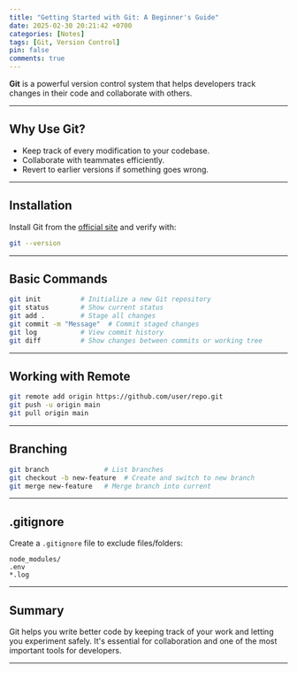 ```yaml
---
title: "Getting Started with Git: A Beginner's Guide"
date: 2025-02-30 20:21:42 +0700
categories: [Notes]
tags: [Git, Version Control]
pin: false
comments: true
---
```


**Git** is a powerful version control system that helps developers track changes in their code and collaborate with others.

---

## Why Use Git?

- Keep track of every modification to your codebase.
- Collaborate with teammates efficiently.
- Revert to earlier versions if something goes wrong.

---

## Installation

Install Git from the [official site](https://git-scm.com/downloads) and verify with:

```bash
git --version
```

---

## Basic Commands

```bash
git init          # Initialize a new Git repository
git status        # Show current status
git add .         # Stage all changes
git commit -m "Message"  # Commit staged changes
git log           # View commit history
git diff          # Show changes between commits or working tree
```

---

## Working with Remote

```bash
git remote add origin https://github.com/user/repo.git
git push -u origin main
git pull origin main
```

---

## Branching

```bash
git branch              # List branches
git checkout -b new-feature  # Create and switch to new branch
git merge new-feature   # Merge branch into current
```

---

## .gitignore

Create a `.gitignore` file to exclude files/folders:

```text
node_modules/
.env
*.log
```

---

## Summary

Git helps you write better code by keeping track of your work and letting you experiment safely.
It's essential for collaboration and one of the most important tools for developers.

---

